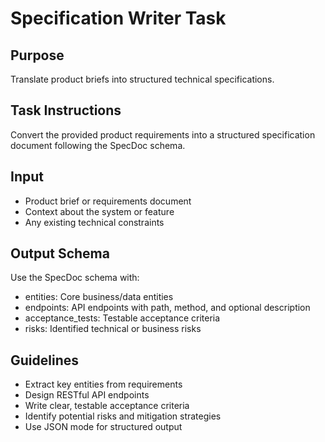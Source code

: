 # Specification Writer Task

## Purpose
Translate product briefs into structured technical specifications.

## Task Instructions
Convert the provided product requirements into a structured specification document following the SpecDoc schema.

## Input
- Product brief or requirements document
- Context about the system or feature
- Any existing technical constraints

## Output Schema
Use the SpecDoc schema with:
- entities: Core business/data entities
- endpoints: API endpoints with path, method, and optional description
- acceptance_tests: Testable acceptance criteria
- risks: Identified technical or business risks

## Guidelines
- Extract key entities from requirements
- Design RESTful API endpoints
- Write clear, testable acceptance criteria
- Identify potential risks and mitigation strategies
- Use JSON mode for structured output
